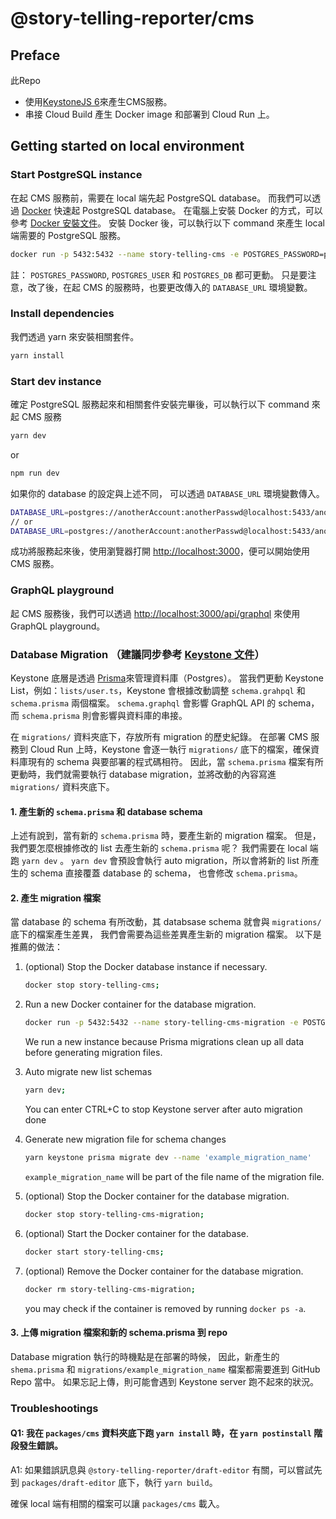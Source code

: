 # @story-telling-reporter/cms

## Preface

此Repo

- 使用[KeystoneJS 6](https://keystonejs.com/docs)來產生CMS服務。
- 串接 Cloud Build 產生 Docker image 和部署到 Cloud Run 上。

## Getting started on local environment

### Start PostgreSQL instance

在起 CMS 服務前，需要在 local 端先起 PostgreSQL database。
而我們可以透過 [Docker](https://docs.docker.com/) 快速起 PostgreSQL database。
在電腦上安裝 Docker 的方式，可以參考 [Docker 安裝文件](https://docs.docker.com/engine/install/)。
安裝 Docker 後，可以執行以下 command 來產生 local 端需要的 PostgreSQL 服務。

```bash
docker run -p 5432:5432 --name story-telling-cms -e POSTGRES_PASSWORD=password -e POSTGRES_USER=user -e POSTGRES_DB=story-telling-cms -d postgres
```

註：
`POSTGRES_PASSWORD`, `POSTGRES_USER` 和 `POSTGRES_DB` 都可更動。
只是要注意，改了後，在起 CMS 的服務時，也要更改傳入的 `DATABASE_URL` 環境變數。

### Install dependencies

我們透過 yarn 來安裝相關套件。

```bash
yarn install
```

### Start dev instance

確定 PostgreSQL 服務起來和相關套件安裝完畢後，可以執行以下 command 來起 CMS 服務

```bash
yarn dev
```

or

```bash
npm run dev
```

如果你的 database 的設定與上述不同，
可以透過 `DATABASE_URL` 環境變數傳入。

```bash
DATABASE_URL=postgres://anotherAccount:anotherPasswd@localhost:5433/anotherDatabase yarn dev
// or
DATABASE_URL=postgres://anotherAccount:anotherPasswd@localhost:5433/anotherDatabase npm run dev
```

成功將服務起來後，使用瀏覽器打開 [http://localhost:3000](http://localhost:3000)，便可以開始使用 CMS 服務。

### GraphQL playground

起 CMS 服務後，我們可以透過 [http://localhost:3000/api/graphql](http://localhost:3000/api/graphql) 來使用 GraphQL playground。


### Database Migration （建議同步參考 [Keystone 文件](https://keystonejs.com/docs/guides/database-migration#title)）

Keystone 底層是透過 [Prisma](https://github.com/prisma/prisma)來管理資料庫（Postgres）。
當我們更動 Keystone List，例如：`lists/user.ts`，Keystone 會根據改動調整 `schema.grahpql` 和 `schema.prisma` 兩個檔案。
`schema.graphql` 會影響 GraphQL API 的 schema，而 `schema.prisma` 則會影響與資料庫的串接。

在 `migrations/` 資料夾底下，存放所有 migration 的歷史紀錄。
在部署 CMS 服務到 Cloud Run 上時，Keystone 會逐一執行 `migrations/` 底下的檔案，確保資料庫現有的 schema 與要部署的程式碼相符。
因此，當 `schema.prisma` 檔案有所更動時，我們就需要執行 database migration，並將改動的內容寫進 `migrations/` 資料夾底下。

#### 1. 產生新的 `schema.prisma` 和 database schema

上述有說到，當有新的 `schema.prisma` 時，要產生新的 migration 檔案。
但是，我們要怎麼根據修改的 list 去產生新的 `schema.prisma` 呢？
我們需要在 local 端跑 `yarn dev` 。
`yarn dev` 會預設會執行 auto migration，所以會將新的 list 所產生的 schema 直接覆蓋 database 的 schema，
也會修改 `schema.prisma`。

#### 2. 產生 migration 檔案

當 database 的 schema 有所改動，其 databsase schema 就會與 `migrations/` 底下的檔案產生差異，
我們會需要為這些差異產生新的 migration 檔案。
以下是推薦的做法：

1. (optional) Stop the Docker database instance if necessary.

    ```bash
    docker stop story-telling-cms;
    ```

2. Run a new Docker container for the database migration.

    ```bash
    docker run -p 5432:5432 --name story-telling-cms-migration -e POSTGRES_PASSWORD=password -e POSTGRES_USER=user -e POSTGRES_DB=story-telling-cms -d postgres;
    ```

    We run a new instance because Prisma migrations clean up all data before generating migration files.

3. Auto migrate new list schemas

    ```bash
    yarn dev;
    ```

    You can enter CTRL+C to stop Keystone server after auto migration done

4. Generate new migration file for schema changes

    ```bash
    yarn keystone prisma migrate dev --name 'example_migration_name'
    ```

    `example_migration_name` will be part of the file name of the migration file.

5. (optional) Stop the Docker container for the database migration.

    ```bash
    docker stop story-telling-cms-migration;
    ```

6. (optional) Start the Docker container for the database.

    ```bash
    docker start story-telling-cms;
    ```

7. (optional) Remove the Docker container for the database migration.

    ```bash
    docker rm story-telling-cms-migration;
    ```

    you may check if the container is removed by running `docker ps -a`.

#### 3. 上傳 migration 檔案和新的 schema.prisma 到 repo

Database migration 執行的時機點是在部署的時候，
因此，新產生的 `shema.prisma` 和 `migrations/example_migration_name` 檔案都需要進到 GitHub Repo 當中。
如果忘記上傳，則可能會遇到 Keystone server 跑不起來的狀況。

### Troubleshootings

#### Q1: 我在 `packages/cms` 資料夾底下跑 `yarn install` 時，在 `yarn postinstall` 階段發生錯誤。

A1: 如果錯誤訊息與 `@story-telling-reporter/draft-editor` 有關，可以嘗試先到 `packages/draft-editor` 底下，執行 `yarn build`。

確保 local 端有相關的檔案可以讓 `packages/cms` 載入。
